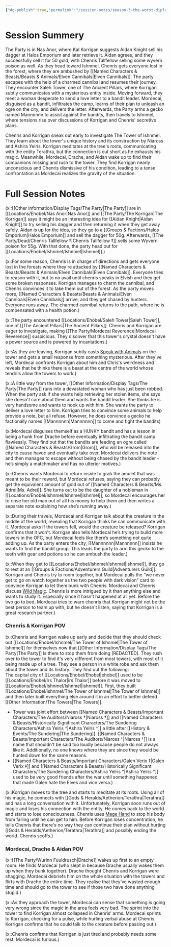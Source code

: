 ```yaml
---
{"dg-publish":true,"permalink":"/session-notes/season-3-the-worst-diplomates/session-14/","tags":["LevelUp"],"updated":"2025-08-11T11:53:32.397+01:00"}
---
```



# Session Summery
The Party is in Nas Anor, where Kal Korrigan suggests Aidan Knight sell his dagger at Halos Emporium and later retrieve it. Aidan agrees, and they successfully sell it for 50 gold, with Chenris Tallfellow selling some wyvern poison as well. As they head toward Ishnmel, Chenris gets everyone lost in the forest, where they are ambushed by [[Named Characters & Beasts/Beasts & Animals/Elven Cannibals\|Elven Cannibals]]. The party escapes with the help of a charmed cannibal and resumes their journey. They encounter Saleh Tower, one of The Ancient Pillars, where Korrigan subtly communicates with a mysterious entity inside. Moving forward, they meet a woman desperate to send a love letter to a bandit leader. Mordecai, disguised as a bandit, infiltrates the camp, learns of their plan to unleash an ogre on the city, and delivers the letter. Afterwards, the Party arms a gecko named Mannnnnn to assist against the bandits, then travels to Ishnmel, where tensions rise over discussions of Korrigan and Chenris' secretive plans.

Chenris and Korrigan sneak out early to investigate The Tower of Ishnmel. They learn about the tower's unique history and its construction by Niaross and Ashira Yelris. Korrigan meditates at the tree's roots, communicating with the entity Terathra, but the connection is cut short as he exhausts his magic. Meanwhile, Mordecai, Drache, and Aidan wake up to find their companions missing and rush to the tower. They find Korrigan nearly unconscious and Chenris dismissive of his condition, leading to a tense confrontation as Mordecai realizes the gravity of the situation.

# Full Session Notes
(x::[[Other Information/Display Tags/The Party\|The Party]] are in [[Locations/Ehobel/Nas Anor\|Nas Anor]] and [[The Party/The Korrigan\|The Korrigan]] says it might be an interesting idea for [[Aidan Knight\|Aidan Knight]] to try selling his dagger and then returning it when they get away safely. Aidan is up for the idea, so they go to a [[Groups & Factions/Halos Emporium\|Halos Emporium]] and sell the dagger for 50g. Afterwards, [[The Party/Dead/Chenris Tallfellow ‡\|Chenris Tallfellow ‡]] sells some Wyvern poison for 55g. With that done, the party head out for [[Locations/Ehobel/Ishnmel/Ishnmel\|Ishnmel]].)

(x::For some reason, Chenris is in charge of directions and gets everyone lost in the forests where they're attacked by [[Named Characters & Beasts/Beasts & Animals/Elven Cannibals\|Elven Cannibals]]. Everyone tries to reason with it, but to no avail until chenris speaks in Elvish and they get some broken responses. Korrigan manages to charm the cannibal, and Chenris convinces it to take them out of the forest. As the party moves more, [[Named Characters & Beasts/Beasts & Animals/Elven Cannibals\|Elven Cannibals]] arrive, and they get chased by hunters. Everyone runs away. The charmed cannibal returns to the path, where he is compensated with a health potion.)

(x::The party encountered [[Locations/Ehobel/Saleh Tower\|Saleh Tower]], one of [[The Ancient Pillars\|The Ancient Pillars]]. Chenris and Korrigan are eager to investigate, making [[The Party/Mordecai Reverence\|Mordecai Reverence]] suspicious. They discover that this tower's crystal doesn't have a power source and is powered by incantations.)

(x::As they are leaving, Korrigan subtly casts [Speak with Animals](https://www.dndbeyond.com/spells/2258-speak-with-animals) on the tower and gets a small response from something mysterious. After they've left, Mordecai confronts Korrigan about him and Chris's weirdness and reveals that he thinks there is a beast at the centre of the world whose tendrils allow the towers to work.)

(x::A little way from the tower, [[Other Information/Display Tags/The Party\|The Party]] runs into a devastated woman who has just been robbed. When the party ask if she wants help retrieving her stolen items, she says she doesn't care about them and wants the bandit leader. She thinks he is very handsome and wants to hook up with him. She wants the party to deliver a love letter to him. Korrigan tries to convince some animals to help provide a note, but all refuse. However, he does convince a gecko he factionally names [[Mannnnnn\|Mannnnnn]] to come and fight the bandits)

(x::Mordecai disguises themself as a HUNKY bandit and has a lesson in being a hunk from Drache before eventually infiltrating the bandit camp flawlessly. They find out that the bandits are feeding an ogre called [[Named Characters & Beasts/Grom\|Grom]], who will be released into the city to cause havoc and eventually take over. Mordecai delivers the note and then manages to escape without being chased by the bandit leader - he’s simply a matchmaker and has no ulterior motives.)

(x::Chenris wants Mordecai to return inside to grab the amulet that was meant to be their reward, but Mordecai refuses, saying they can probably get the equivalent amount of gold out of [[Named Characters & Beasts/Ms. Adrei\|Ms. Adrei]]. She turns out to be the daughter of a nobleman in [[Locations/Ehobel/Ishnmel/Ishnmel\|Ishnmel]], so Mordecai encourages her to rinse her old man out of all his money to help them and then writes a separate note explaining how she’s running away.)

(x::During their travels, Mordecai and Korrigan talk about the creature in the middle of the world, revealing that Korrigan thinks he can communicate with it. Mordecai asks if the towers fell, would the creature be released? Korrigan confirms that it won't. Korrigan also tells Mordecai he’s trying to build more towers in the OFC, but Mordecai feels like there’s something not quite adding up. As the party enters the city, [[Mannnnnn\|Mannnnnn]] insists he wants to find the bandit group. This leads the party to arm this gecko to the teeth with gear and potions so he can ambush the leader.)

(x::When they get to [[Locations/Ehobel/Ishnmel/Ishnmel\|Ishnmel]], they go to rest at an [[Groups & Factions/Adventurers Guild\|Adventurers Guild]]. Korrigan and Chenris try to room together, but Mordecai pulls the “we never get to go on watch together as the two people with dark vision” card to convince Korrigan to let them bunk with Chenris. Mordecai and Chenris discuss [Wild Magic](http://dnd5e.wikidot.com/sorcerer:wild-magic). Chenris is more intrigued by it than anything else and wants to study it. Especially since it hasn't happened at all yet. Before the two go to bed, Mordecai tries to warn chenris that Korrigan might not be the best person to team up with, but he doesn't listen, saying that Korrigan is a great research partner.)

### Chenris & Korrigan POV  
(x::Chenris and Korrigan wake up early and decide that they should check out [[Locations/Ehobel/Ishnmel/The Tower of Ishnmel\|The Tower of Ishnmel]] for themselves now that [[Other Information/Display Tags/The Party\|The Party]] is there to stop them from doing [REDACTED]. They rush over to the tower to find it's very different from most towers, with most of it being made up of a tree. They see a person in a white robe and ask them about the tower and its history. They find out the following:  
The capital city of [[Locations/Ehobel/Ehobel\|ehobel]] used to be [[Locations/Ehobel/Irs Thalor\|irs Thalor]] before it was moved to [[Locations/Ehobel/Ishnmel/Ishnmel\|ishnmel]]. First, they built [[Locations/Ehobel/Ishnmel/The Tower of Ishnmel\|The Tower of Ishnmel]] and then later built everything else around it in an effort to better defend [[Other Information/The Towers\|The Towers]].
- Tower was joint effort between [[Named Characters & Beasts/Important Characters/The Auditors/Niaross †\|Niaross †]] and [[Named Characters & Beasts/Historically Significant  Characters/The Sundering Characters/Ashira Yelris †\|Ashira Yelris †]] a little after [[History & Events/The Sundering\|The Sundering]]. [[Named Characters & Beasts/Important Characters/The Auditors/Niaross †\|Niaross †]] is a name that shouldn't be said too loudly because people do not always like it. Additionally, no one knows where they are since they would be hunted down for the same reasons.
- [[Named Characters & Beasts/Important Characters/Galen Verix ‡\|Galen Verix ‡]] and [[Named Characters & Beasts/Historically Significant  Characters/The Sundering Characters/Ashira Yelris †\|Ashira Yelris †]] used to be very good friends after the war until something happened that made Galen hate the Elves and vice versa.)

(x::Korrigan moves to the tree and starts to meditate at its roots. Using all of his magic, he connects with [[Gods & Heralds/Aetherion/Terathra\|Terathra]] and has a long conversation with it. Unfortunately, Korrigan soon runs out of magic and loses his connection with the entity. He comes back to the world and starts to lose consciousness. Chenris uses [Mage Hand](https://www.dndbeyond.com/spells/2173-mage-hand) to stop his body from falling until he can get to him. Before Korrigan loses concentration, he tells Chenris that there's no way they can continue their plan without hurting [[Gods & Heralds/Aetherion/Terathra\|Terathra]] and possibly ending the world. Chenris scoffs.)

### Mordecai, Drache & Aidan POV  
(x::[[The Party/Wurinn Fuuldrusch\|Drache]] wakes up first to an empty room. He finds Mordecai (who slept in because Drache usually wakes them up when they bunk together). Drache thought Chenris and Korrigan were shagging. Mordecai debriefs him on the whole situation with the towers and flirts with Drache the entire time. They realise that they’ve wasted enough time and should go to the tower to see if those two have done anything stupid.)

(x::As they approach the tower, Mordecai can sense that something is going very wrong since the magic in the area feels very bad. The sprint into the tower to find Korrigan almost collapsed in Chenris’ arms. Mordecai sprints to Korrigan, checking for a pulse, while hurling verbal abuse at Chenris. Korrigan confirms that he could talk to the creature before passing out.)

(x::Chenris confirms that Korrigan is just tired and probably needs some rest. Mordecai is furious.)